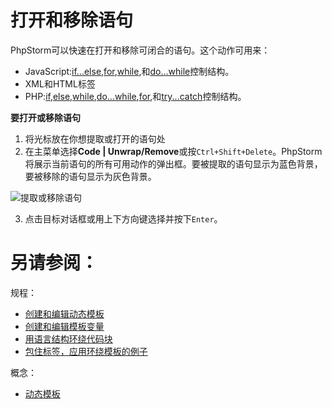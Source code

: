 # 打开和移除语句


PhpStorm可以快速在打开和移除可闭合的语句。这个动作可用来：

* JavaScript:[if...else](http://www.w3schools.com/js/js_if_else.asp),[for](http://www.w3schools.com/js/js_loop_for.asp),[while](http://www.w3schools.com/js/js_loop_while.asp),和[do...while](http://www.w3schools.com/js/js_loop_while.asp)控制结构。
* XML和HTML标签
* PHP:[if](http://php.net/manual/en/control-structures.if.php),[else](http://php.net/manual/en/control-structures.else.php),[while](http://php.net/manual/en/control-structures.while.php),[do...while](http://php.net/manual/en/control-structures.do.while.php),[for](http://php.net/manual/en/control-structures.for.php),和[try...catch](http://php.net/manual/en/language.exceptions.php)控制结构。

**要打开或移除语句**

1. 将光标放在你想提取或打开的语句处
2. 在主菜单选择**Code | Unwrap/Remove**或按`Ctrl+Shift+Delete`。PhpStorm将展示当前语句的所有可用动作的弹出框。要被提取的语句显示为蓝色背景，要被移除的语句显示为灰色背景。

![提取或移除语句](http://image.jellychen.cn/uploads/2016/11/ps_unwrap_statement.png)

3. 点击目标对话框或用上下方向键选择并按下`Enter`。


# 另请参阅：

规程：

* [创建和编辑动态模板](/如何使用/常规指南/动态模板/创建和编辑动态模板.md)
* [创建和编辑模板变量](/如何使用/常规指南/动态模板/创建和编辑模板变量.md)
* [用语言结构环绕代码块](/如何使用/常规指南/生成代码/用语言结构环绕代码块.md)
* [包住标签，应用环绕模板的例子](/如何使用/常规指南/生成代码/包住标签，应用环绕模板的例子.md)

概念：

* [动态模板](/如何使用/常规指南/动态模板/README.md)